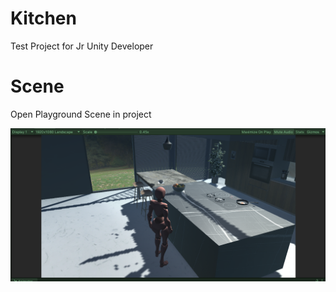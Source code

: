 # Kitchen
Test Project for Jr Unity Developer

# Scene
Open Playground Scene in project

![Screenshot](Assets/screenshot.png)

